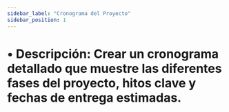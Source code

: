 ```yaml
---
sidebar_label: "Cronograma del Proyecto"
sidebar_position: 1
---
```


# •	Descripción: Crear un cronograma detallado que muestre las diferentes fases del proyecto, hitos clave y fechas de entrega estimadas.
